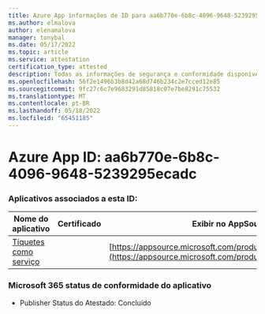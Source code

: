 ```yaml
---
title: Azure App informações de ID para aa6b770e-6b8c-4096-9648-5239295ecadc
ms.author: elmalova
author: elenamalova
manager: tonybal
ms.date: 05/17/2022
ms.topic: article
ms.service: attestation
certification_type: attested
description: Todas as informações de segurança e conformidade disponíveis para aa6b770e-6b8c-4096-9648-5239295ecadc.
ms.openlocfilehash: 56f2e1496b3b8d42a68d746b234c2e7cced12e85
ms.sourcegitcommit: 9fc27c6c7e9683291d85818c07e7be8291c75532
ms.translationtype: MT
ms.contentlocale: pt-BR
ms.lasthandoff: 05/18/2022
ms.locfileid: "65451185"
---
```

# <a name="azure-app-id-aa6b770e-6b8c-4096-9648-5239295ecadc"></a>Azure App ID: aa6b770e-6b8c-4096-9648-5239295ecadc


### <a name="apps-associated-with-this-id"></a>Aplicativos associados a esta ID:
| **Nome do aplicativo** | **Certificado** | **Exibir no AppSource** |
|--------------|---------------|-----------------------|
| [Tíquetes como serviço](../forward/WA200003945.md) |  | [https://appsource.microsoft.com/product/office/WA200003945](https://appsource.microsoft.com/product/office/WA200003945) |

### <a name="microsoft-365-app-compliance-status"></a>Microsoft 365 status de conformidade do aplicativo
- Publisher Status do Atestado: Concluído
